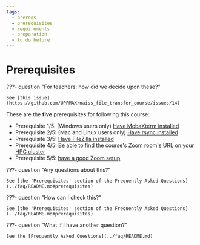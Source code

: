```yaml
---
tags:
  - prereqs
  - prerequisites
  - requirements
  - preparation
  - to do before
---
```


# Prerequisites

???- question "For teachers: how did we decide upon these?"

    See [this issue](https://github.com/UPPMAX/naiss_file_transfer_course/issues/14)

These are the **five** prerequisites for following this course:

- Prerequisite 1/5: (Windows users only)
  [Have MobaXterm installed](../faq/README.md#how-to-install-mobaxterm)
- Prerequisite 2/5: (Mac and Linux users only)
  [Have rsync installed](../faq/README.md#how-to-install-rsync)
- Prerequisite 3/5:
  [Have FileZilla installed](../faq/README.md#how-to-install-filezilla)
- Prerequisite 4/5: [Be able to find the course's Zoom room's URL
  on your HPC cluster](../faq/README.md#how-to-find-the-courses-zoom-room)
- Prerequisite 5/5:
  [have a good Zoom setup](../faq/README.md#how-can-i-get-a-good-zoom-setup)

???- question "Any questions about this?"

    See [the 'Prerequisites' section of the Frequently Asked Questions](../faq/README.md#prerequisites)

???- question "How can I check this?"

    See [the 'Prerequisites' section of the Frequently Asked Questions](../faq/README.md#prerequisites)

???- question "What if I have another question?"

    See the [Frequently Asked Questions](../faq/README.md)
